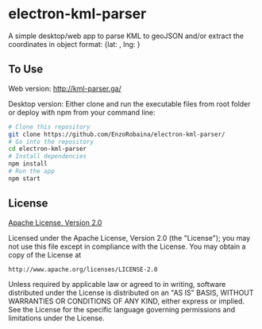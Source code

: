 # electron-kml-parser
A simple desktop/web app to parse KML to geoJSON and/or extract the coordinates in object format: {lat: , lng: }

## To Use
Web version: http://kml-parser.ga/

Desktop version:
Either clone and run the executable files from root folder or deploy with npm from your command line:

```bash
# Clone this repository
git clone https://github.com/EnzoRobaina/electron-kml-parser/
# Go into the repository
cd electron-kml-parser
# Install dependencies
npm install
# Run the app
npm start
```
## License

[Apache License, Version 2.0](LICENSE.md)

Licensed under the Apache License, Version 2.0 (the "License");
you may not use this file except in compliance with the License.
You may obtain a copy of the License at

    http://www.apache.org/licenses/LICENSE-2.0

Unless required by applicable law or agreed to in writing, software
distributed under the License is distributed on an "AS IS" BASIS,
WITHOUT WARRANTIES OR CONDITIONS OF ANY KIND, either express or implied.
See the License for the specific language governing permissions and
limitations under the License.
